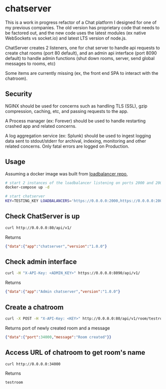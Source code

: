 # chatserver

This is a work in progress refactor of a Chat platform I designed for one of my previous companies. The old version has proprietary code that needs to be factored out, and the new code uses the latest modules (ex native WebSockets vs socket.io) and latest LTS version of node.js.

ChatServer creates 2 listeners, one for chat server to handle api requests to create chat rooms (port 80 default), and an admin api interface (port 8090 default) to
handle admin functions (shut down rooms, server, send global messages to rooms, etc)

Some items are currently missing (ex, the front end SPA to interact with the chatroom).

## Security

NGINX should be used for concerns such as handling TLS (SSL), gzip compression, caching, etc, and passing requests to the app. 

A Process manager (ex: Forever) should be used to handle restarting crashed app and related concerns.

A log aggregation service (ex: Splunk) should be used to ingest logging data sent to stdout/stderr for archival, indexing, monitoring and other related concerns. Only fatal errors are logged on Production.

## Usage

Assuming a docker image was built from [loadbalancer repo](../loadbalancer),

```bash
# start 2 instances of the loadbalancer listening on ports 2000 and 2001
docker-compose up -d

# start chatserver
KEY=TESTING_KEY LOADBALANCERS='https://0.0.0.0:2000,https://0.0.0.0:2001' LOADBALANCER_KEY=LB_TESTING_KEY ADMIN_KEY=<ADMIN_KEY> PORT=80 npm start
```

## Check ChatServer is up
```bash
curl http://0.0.0.0:80/api/v1/
```

Returns
```json
{"data":{"app":"chatserver","version":"1.0.0"}
```

## Check admin interface
```bash
curl -H "X-API-Key: <ADMIN_KEY>" https://0.0.0.0:8090/api/v1/
```

Returns
```json
{"data":{"app":"Admin chatserver","version":"1.0.0"}
```
## Create a chatroom
```bash
curl -X POST -H "X-API-Key: <KEY>" http://0.0.0.0:80/api/v1/room/testroom
```

Returns port of newly created room and a message
```json
{"data":{"port":34000,"message":"Room created"}}
```

## Access URL of chatroom to get room's name
```bash
curl http://0.0.0.0:34000
```

Returns
```bash
testroom
```

